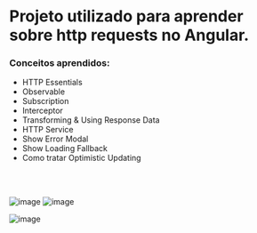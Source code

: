 # Projeto utilizado para aprender sobre http requests no Angular.

### Conceitos aprendidos:

* HTTP Essentials
* Observable
* Subscription
* Interceptor
* Transforming & Using Response Data
* HTTP Service
* Show Error Modal
* Show Loading Fallback
* Como tratar Optimistic Updating
<br>
<br>

![image](https://github.com/user-attachments/assets/81bf4e5c-5408-43bc-8073-c00f813e977a)
![image](https://github.com/user-attachments/assets/b167522c-d9fa-4d46-b202-5b68a2ef4d8e)

![image](https://github.com/user-attachments/assets/c906c02a-080f-47dc-9ec1-671410cf6edd)


